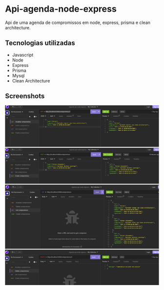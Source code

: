 # Api-agenda-node-express
Api de uma agenda de compromissos em node, express, prisma e clean architecture.

## Tecnologias utilizadas

<ul>
  <li>Javascript</li>
  <li>Node</li>
  <li>Express</li>
  <li>Prisma</li>
  <li>Mysql</li>
  <li>Clean Architecture</li>
</ul>

## Screenshots

<img src="screenshot.png">
<img src="screenshot2.png">
<img src="screenshot3.png">
<img src="screenshot4.png">

